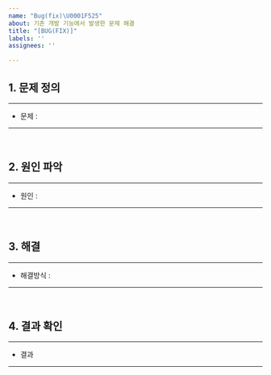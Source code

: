 ```yaml
---
name: "Bug(fix)\U0001F525"
about: 기존 개발 기능에서 발생한 문제 해결
title: "[BUG(FIX)]"
labels: ''
assignees: ''

---
```


## 1. 문제 정의

---
- 문제 : 

---
<br>

## 2. 원인 파악

---
- 원인 : 

---
<br>

## 3. 해결

---
- 해결방식 :

---
<br>

## 4. 결과 확인

---

- 결과 


---
